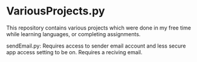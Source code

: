 # VariousProjects.py
This repository contains various projects which were done in my free time while learning languages, or completing assignments.

sendEmail.py: Requires access to sender email account and less secure app access setting to be on. Requires a reciving email.
